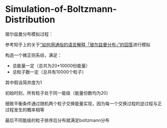 # Simulation-of-Boltzmann-Distribution

玻尔兹曼分布模拟过程：

参考知乎上的关于[“如何用通俗的语言解释「玻尔兹曼分布」”的回答](https://www.zhihu.com/question/274174763/answer/672202523)进行模拟

构造一个微正则系综，满足：
- 总能量一定（总共为20*10000份能量）
- 总粒子数一定（总共有10000个粒子）

其中假设简并度为1

初始时刻，所有粒子处于同一能级（能量份数均为20）

细致平衡条件通过随机两个粒子交换能量实现，因为每一个交换过程的逆过程与正过程发生的概率相等

最后不同能级的粒子排序后分布就满足boltzmann分布

